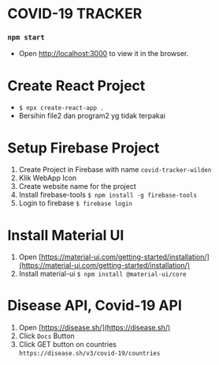 # COVID-19 TRACKER

### `npm start`

- Open [http://localhost:3000](http://localhost:3000) to view it in the browser.

# Create React Project

- `$ npx create-react-app .`
- Bersihin file2 dan program2 yg tidak terpakai

# Setup Firebase Project

1. Create Project in Firebase with name `covid-tracker-wilden`
2. Klik WebApp Icon
3. Create website name for the project
4. Install firebase-tools `$ npm install -g firebase-tools`
5. Login to firebase `$ firebase login`

# Install Material UI

1. Open [https://material-ui.com/getting-started/installation/](https://material-ui.com/getting-started/installation/)
2. Install material-ui `$ npm install @material-ui/core`

# Disease API, Covid-19 API

1. Open [https://disease.sh/](https://disease.sh/)
2. Click `Docs` Button
3. Click GET button on countries <br/>
   `https://disease.sh/v3/covid-19/countries`
